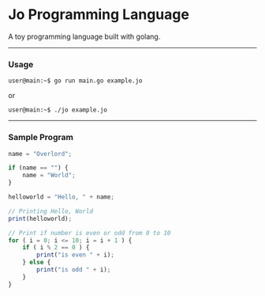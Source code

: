 # Jo Programming Language

A toy programming language built with golang.

---
### Usage

```console
user@main:~$ go run main.go example.jo
```
or

```console
user@main:~$ ./jo example.jo
```
---
### Sample Program
```js
name = "Overlord";

if (name == "") {
    name = "World";
}

helloworld = "Hello, " + name;

// Printing Hello, World
print(helloworld);

// Print if number is even or odd from 0 to 10
for ( i = 0; i <= 10; i = i + 1 ) {
    if ( i % 2 == 0 ) {
        print("is even " + i);
    } else {
        print("is odd " + i);
    }
}
```